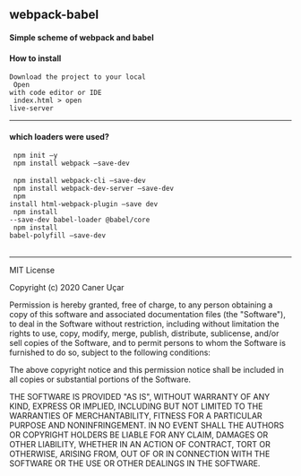 ## webpack-babel
#### Simple scheme of webpack and babel

#### How to install
<code>Download the project to your local </code> <br>
<code> Open with code editor or IDE </code> <br>
<code> index.html > open live-server </code>
<br>
<hr>

#### which loaders were used?

<code> npm init —y </code> <br>
<code> npm install webpack —save-dev </code> <br>
<code> npm install webpack-cli —save-dev </code> <br>
<code> npm install webpack-dev-server —save-dev </code> <br>
<code> npm install html-webpack-plugin —save dev </code> <br>
<code> npm install --save-dev babel-loader @babel/core </code> <br>
<code> npm install babel-polyfill —save-dev </code> <br>
<br>

<hr>

MIT License

Copyright (c) 2020 Caner Uçar

Permission is hereby granted, free of charge, to any person obtaining a copy of this software and associated documentation files (the "Software"), to deal in the Software without restriction, including without limitation the rights to use, copy, modify, merge, publish, distribute, sublicense, and/or sell copies of the Software, and to permit persons to whom the Software is furnished to do so, subject to the following conditions:

The above copyright notice and this permission notice shall be included in all copies or substantial portions of the Software.

THE SOFTWARE IS PROVIDED "AS IS", WITHOUT WARRANTY OF ANY KIND, EXPRESS OR IMPLIED, INCLUDING BUT NOT LIMITED TO THE WARRANTIES OF MERCHANTABILITY, FITNESS FOR A PARTICULAR PURPOSE AND NONINFRINGEMENT. IN NO EVENT SHALL THE AUTHORS OR COPYRIGHT HOLDERS BE LIABLE FOR ANY CLAIM, DAMAGES OR OTHER LIABILITY, WHETHER IN AN ACTION OF CONTRACT, TORT OR OTHERWISE, ARISING FROM, OUT OF OR IN CONNECTION WITH THE SOFTWARE OR THE USE OR OTHER DEALINGS IN THE SOFTWARE.
